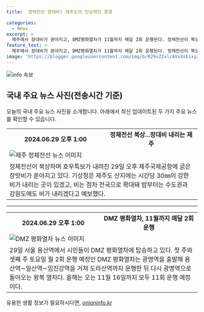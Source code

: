 ```yaml
---
title:  정체전선 장대비! 제주도의 인상적인 풍경

categories:
  - News
excerpt: >
  제주에서 장대비가 쏟아지고, DMZ평화열차가 11월까지 매달 2회 운행된다. 정체전선이 북상하여 호우특보가 내려지는 가운데, DMZ평화열차가 시민들의 이목을 끄고 있다. DMZ평화열차는 광명역을 출발하여 도라산역까지 운행한 뒤 광명역으로 돌아오는 왕복 열차로 올해는 11월 16일까지 11회 운행 예정이다.
feature_text: >
  제주에서 장대비가 쏟아지고, DMZ평화열차가 11월까지 매달 2회 운행된다. 정체전선이 북상하여 호우특보가 내려지는 가운데, DMZ평화열차가 시민들의 이목을 끄고 있다. DMZ평화열차는 광명역을 출발하여 도라산역까지 운행한 뒤 광명역으로 돌아오는 왕복 열차로 올해는 11월 16일까지 11회 운행 예정이다.
image: 'https://blogger.googleusercontent.com/img/b/R29vZ2xl/AVvXsEixyZcFfHzMRdzZMjFBmAUKJYCLCGyLL1o632UiGVXcaFdKo_bkvkuCioo0uUKlGfBVcT3P84aROyZIXSBEx3Aw5nCQ3pTgDom1WDC4m8eifvWiAmWEEVb4x6G_l8C0QH225ldMjyaFvpxGEBGNO37VmDTDMHGhJPq73UglMfDca1-0aw/s1600/blogspot.png'
---
```


<p><img src="https://blogger.googleusercontent.com/img/b/R29vZ2xl/AVvXsEixyZcFfHzMRdzZMjFBmAUKJYCLCGyLL1o632UiGVXcaFdKo_bkvkuCioo0uUKlGfBVcT3P84aROyZIXSBEx3Aw5nCQ3pTgDom1WDC4m8eifvWiAmWEEVb4x6G_l8C0QH225ldMjyaFvpxGEBGNO37VmDTDMHGhJPq73UglMfDca1-0aw/s1600/blogspot.png" alt="info 속보" /></p>

<h2 data-ke-size="size26">국내 주요 뉴스 사진(전송시간 기준)</h2>

<p data-ke-size="size16">오늘의 국내 주요 뉴스 사진을 소개합니다. 아래에서 최신 업데이트된 두 가지 주요 뉴스를 확인할 수 있습니다.</p>

<table>
  <tr>
    <td style="text-align: center; height: 17px;"><b>2024.06.29   오후 1:00</b></td>
    <td style="text-align: center; height: 17px;"><b>정체전선 북상...장대비 내리는 제주</b></td>
  </tr>
  <tr>
    <td><img src="https://image-link1.com" alt="제주 정체전선 뉴스 이미지"></td>
  </tr>
  <tr>
    <td colspan="2">정체전선이 북상하며 호우특보가 내려진 29일 오후 제주국제공항에 굵은 장맛비가 쏟아지고 있다. 기상청은 제주도 산지에는 시간당 30㎜의 강한 비가 내리는 곳이 있겠고, 비는 점차 전국으로 확대돼 밤부터는 수도권과 강원도에도 비가 내리겠다고 예보했다.</td>
  </tr>
</table>

<hr>

<table>
  <tr>
    <td style="text-align: center; height: 17px;"><b>2024.06.29   오후 1:00</b></td>
    <td style="text-align: center; height: 17px;"><b>DMZ 평화열차, 11월까지 매달 2회 운행</b></td>
  </tr>
  <tr>
    <td><img src="https://image-link2.com" alt="DMZ 평화열차 뉴스 이미지"></td>
  </tr>
  <tr>
    <td colspan="2">29일 서울 용산역에서 시민들이 DMZ 평화열차에 탑승하고 있다. 첫 주와 셋째 주 토요일 월 2회 운행 예정인 DMZ 평화열차는 광명역을 출발해 용산역∼일산역∼임진강역을 거쳐 도라산역까지 운행한 뒤 다시 광명역으로 돌아오는 왕복 열차다. 올해는 오는 11월 16일까지 모두 11회 운행 예정이다.</td>
  </tr>
</table>
유용한 생활 정보가 필요하시다면, <a href="https://onioninfo.kr" rel="dofollow">onioninfo.kr</a>


